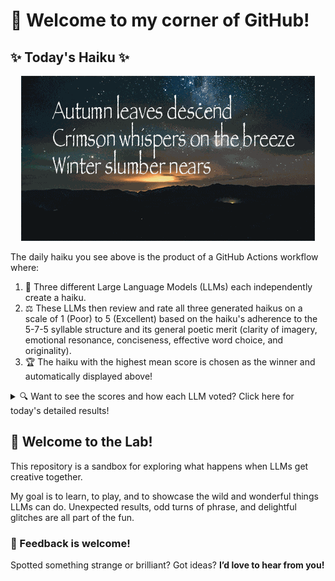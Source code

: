 # 👋 Welcome to my corner of GitHub!

## ✨ Today's Haiku ✨

<p align="center">
  <img src="assets/haiku.gif" alt="Hive Mind - AI Collaboration Concept"/>
</p>

The daily haiku you see above is the product of a GitHub Actions workflow where:

1.  🐝 Three different Large Language Models (LLMs) each independently create a haiku.
2.  ⚖️ These LLMs then review and rate all three generated haikus on a scale of 1 (Poor) to 5 (Excellent) based on the haiku's adherence to the 5-7-5 syllable structure and its general poetic merit (clarity of imagery, emotional resonance, conciseness, effective word choice, and originality).
3.  🏆 The haiku with the highest mean score is chosen as the winner and automatically displayed above!

<details>
<summary>🔍 Want to see the scores and how each LLM voted? Click here for today's detailed results!</summary>

<div id="stats_marker"></div>

| Haiku | Generated By | Rated by `Llama 4 Scout` | Rated by `Llama 3.3` | Rated by `Gemma 2:9B` | Mean Score | Std Dev | Status |
| :---------------------------------------------- | :----------- | :----------------- | :---------------- | :----------------- | :--------- | :--------- | :-------- |
*Softly rises smoke<br><br>Fragrant scents of morning<br><br>Calmness in the air* | Llama 4 Scout | 4 / 5 | 4 / 5 | 4 / 5| 4.0 | 0.0 |  |
*Frozen forest stands  <br>Barren trees in icy grip  <br>Winter's stillness deep<br><br>Silent streams run dark  <br>Underneath the frozen lake  <br>Nature's hidden voice<br><br>Moonlit icicles  <br>Glistening on the windowpane  <br>Frosty morning calm* | Llama 3.3 | 3 / 5 | 3 / 5 | 3 / 5| 3.0 | 0.0 |  |
*Autumn leaves descend<br>Crimson whispers on the breeze<br>Winter slumber nears <br><br>* | Gemma 2:9B | 3 / 5 | 5 / 5 | 5 / 5| 4.33 | 1.1547 | 🏆 Winner |
</details>


## 🧪 Welcome to the Lab!

This repository is a sandbox for exploring what happens when LLMs get creative together. 

My  goal is to learn, to play, and to showcase the wild and wonderful things LLMs can do. Unexpected results, odd turns of phrase, and delightful glitches are all part of the fun.

### 💬 Feedback is welcome!

Spotted something strange or brilliant? Got ideas? **I’d love to hear from you!**